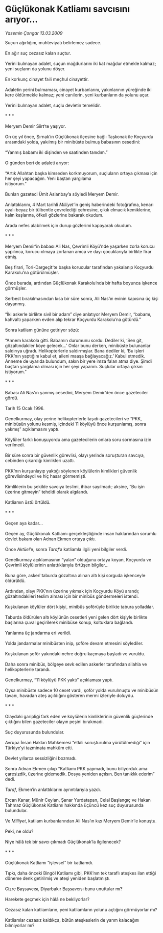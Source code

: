 # Güçlükonak Katliamı savcısını arıyor...

*Yasemin Çongar 13.03.2009*

<div class="taraf_structure_2col_1zq">
<div class="margen_n">



 <p>Suçun ağırlığını, muhteviyatı belirlemez sadece. <br/><br/>En ağır suç cezasız kalan suçtur. <br/><br/>Yerini bulmayan adalet, suçun mağdurlarını iki kat mağdur etmekle kalmaz; yeni suçların da yolunu döşer. <br/><br/>En korkunç cinayet faili meçhul cinayettir. <br/><br/>Adaletin yerini bulmaması, cinayet kurbanlarını, yakınlarının yüreğinde iki kere öldürmekle kalmaz; yeni canilerin, yeni kurbanların da yolunu açar. <br/><br/>Yerini bulmayan adalet, suçlu devletin temelidir. <br/><br/>* * * <br/><br/>Meryem Demir Siirt’te yaşıyor. <br/><br/>On üç yıl önce, Şırnak’ın Güçlükonak ilçesine bağlı Taşkonak ile Koçyurdu arasındaki yolda, yakılmış bir minibüste bulmuş babasının cesedini: <br/><br/>“Yanmış babamı iki dişinden ve saatinden tanıdım.” <br/><br/>O günden beri de adaleti arıyor: <br/><br/>“Artık Allahtan başka kimseden korkmuyorum, suçluların ortaya çıkması için her şeyi yapacağım. Yeni baştan yargılama <br/>istiyorum.” <br/><br/>Bunları gazeteci Ümit Aslanbay’a söyledi Meryem Demir. <br/><br/>Anlattıklarını, 4 Mart tarihli <i>Milliyet</i>’in geniş haberindeki fotoğrafına, kenarı oyalı beyaz bir tülbentle çevrelediği çehresine, çıkık elmacık kemiklerine, kalın kaşlarına, öfkeli gözlerine bakarak okudum. <br/><br/>Arada nefes alabilmek için durup gözlerimi kapayarak okudum. <br/><br/>* * * <br/><br/>Meryem Demir’in babası Ali Nas, Çevrimli Köyü’nde yaşarken zorla korucu yapılınca, korucu olmaya zorlanan amca ve dayı çocuklarıyla birlikte firar etmiş. <br/><br/>Beş firari, Tori-Dargeçit’te başka korucular tarafından yakalanıp Koçyurdu Karakolu’na götürülmüşler. <br/><br/>Önce burada, ardından Güçlükonak Karakolu’nda bir hafta boyunca işkence görmüşler. <br/><br/>Serbest bırakılmasından kısa bir süre sonra, Ali Nas’ın evinin kapısına üç kişi dayanmış. <br/><br/>“İki askerle birlikte sivil bir adam” diye anlatıyor Meryem Demir, “babamı, kahvaltı yaparken evden alıp tekrar Koçyurdu Karakolu’na götürdü.” <br/><br/>Sonra katliam gününe getiriyor sözü: <br/><br/>“Annem karakola gitti. Babamın durumunu sordu. Dediler ki, ‘Sen git, gözaltındakiler köye gelecek...’ Onlar bunu derken, minibüste bulunanlar saldırıya uğradı. Helikopterlerle saldırmışlar. Bana dediler ki, ‘Bu işleri PKK’nın yaptığını kabul et, aileni maaşa bağlayacağız.’ Kabul etmedik. Anneme de uyarıda bulundum, sakın bir yere imza falan atma diye. Şimdi baştan yargılama olması için her şeyi yaparım. Suçlular ortaya çıksın istiyorum.” <br/><br/>* * * <br/><br/>Babası Ali Nas’ın yanmış cesedini, Meryem Demir’den önce gazeteciler gördü. <br/><br/>Tarih 15 Ocak 1996. <br/><br/>Genelkurmay, olay yerine helikopterlerle taşıdı gazetecileri ve “PKK, minibüsün yolunu kesmiş, içindeki 11 köylüyü önce kurşunlamış, sonra yakmış” açıklamasını yaptı. <br/><br/>Köylüler farklı konuşuyordu ama gazetecilerin onlara soru sormasına izin verilmedi. <br/><br/>Bir süre sonra bir güvenlik görevlisi, olayı yerinde soruşturan savcıya, cebinden çıkardığı kimlikleri uzattı. <br/><br/>PKK’nın kurşunlayıp yaktığı söylenen köylülerin kimlikleri güvenlik görevlisindeydi ve hiç hasar görmemişti. <br/><br/>Kimliklerin bu şekilde savcıya teslimi, ihbar sayılmadı; aksine, “Bu işin üzerine gitmeyin” tehdidi olarak algılandı. <br/><br/>Katliamın üstü örtüldü. <br/><br/>* * * <br/><br/>Geçen aya kadar... <br/><br/>Geçen ay, Güçlükonak Katliamı gerçekleştiğinde insan haklarından sorumlu devlet bakanı olan Adnan Ekmen ortaya çıktı. <br/><br/>Önce <i>Aktüel</i>’e, sonra <i>Taraf</i>’a katliamla ilgili yeni bilgiler verdi. <br/><br/>Genelkurmay açıklamasının “yalan” olduğunu ortaya koyan, Koçyurdu ve Çevrimli köylülerinin anlattıklarıyla örtüşen bilgiler... <br/><br/>Buna göre, askerî taburda gözaltına alınan altı kişi sorguda işkenceyle öldürüldü. <br/><br/>Ardından, olayı PKK’nın üzerine yıkmak için Koçyurdu Köyü arandı; gözaltındakileri teslim alması için bir minibüs göndermeleri istendi. <br/><br/>Kuşkulanan köylüler dört kişiyi, minibüs şoförüyle birlikte tabura yolladılar. <br/><br/>Taburda öldürülen altı köylünün cesetleri yeni gelen dört kişiyle birlikte başlarına çuval geçirilerek minibüse konup, koltuklara bağlandı. <br/><br/>Yanlarına üç jandarma eri verildi. <br/><br/>Yolda jandarmalar minibüsten inip, şoföre devam etmesini söylediler. <br/><br/>Kuşkulanan şoför yakındaki nehre doğru kaçmaya başladı ve vuruldu. <br/><br/>Daha sonra minibüs, bölgeye sevk edilen askerler tarafından silahla ve helikopterlerle tarandı. <br/><br/>Genelkurmay, “11 köylüyü PKK yaktı” açıklaması yaptı. <br/><br/>Oysa minibüste sadece 10 ceset vardı, şoför yolda vurulmuştu ve minibüsün tavanı, havadan ateş açıldığını gösteren mermi izleriyle doluydu. <br/><br/>* * * <br/><br/>Olaydaki garipliği fark eden ve köylülerin kimliklerinin güvenlik güçlerinde çıktığını bilen gazeteciler olayın peşini bırakmadı. <br/><br/>Suç duyurusunda bulundular. <br/><br/>Avrupa İnsan Hakları Mahkemesi “etkili soruşturulma yürütülmediği” için Türkiye’yi tazminata mahkûm etti. <br/><br/>Devlet yıllarca sessizliğini bozmadı. <br/><br/>Sonra Adnan Ekmen çıkıp “Katliamı PKK yapmadı, bunu biliyorduk ama çaresizdik, üzerine gidemedik. Dosya yeniden açılsın. Ben tanıklık ederim” dedi.<i> <br/><br/>Taraf</i>, Ekmen’in anlattıklarını ayrıntılarıyla yazdı. <br/><br/>Ercan Kanar, Münir Ceylan, Şanar Yurdatapan, Celal Başlangıç ve Hakan Tahmaz Güçlükonak Katliamı hakkında üçüncü kez suç duyurusunda bulundular. <br/><br/>Ve <i>Milliyet</i>, katliam kurbanlarından Ali Nas’ın kızı Meryem Demir’le konuştu. <br/><br/>Peki, ne oldu? <br/><br/>Niye hâlâ tek bir savcı çıkmadı Güçlükonak’la ilgilenecek? <br/><br/>* * * <br/><br/>Güçlükonak Katliamı “işlevsel” bir katliamdı. <br/><br/>Tıpkı, daha önceki Bingöl Katliamı gibi, PKK’nın tek taraflı ateşkes ilan ettiği döneme denk getirilmiş ve ateşi yeniden başlatmıştı. <br/><br/>Cizre Başsavcısı, Diyarbakır Başsavcısı bunu unuttular mı? <br/><br/>Harekete geçmek için hâlâ ne bekliyorlar? <br/><br/>Cezasız kalan katliamların, yeni katliamların yolunu açtığını görmüyorlar mı? <br/><br/>Katliamlar cezasız kaldıkça, bütün ateşkeslerin de yarım kalacağını bilmiyorlar mı? </p>

<br/>


<div id="taraf_not">
</div>

</div>


</div>
